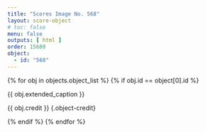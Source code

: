 ```yaml
---
title: "Scores Image No. 568"
layout: score-object
# toc: false
menu: false
outputs: [ html ]
order: 15680
object:
  - id: "568"
---
```


{% for obj in objects.object_list %}
{% if obj.id == object[0].id %}

{{ obj.extended_caption }}

{{ obj.credit }} {.object-credit}

{% endif %}
{% endfor %}

